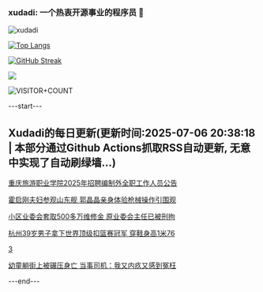 ### xudadi: 一个热衷开源事业的程序员 👋

![xudadi](https://github-readme-stats-git-masterorgs-github-readme-stats-team.vercel.app/api?username=xudadi)

[![Top Langs](https://github-readme-stats.vercel.app/api/top-langs/?username=xudadi)](https://github.com/anuraghazra/github-readme-stats)

[![GitHub Streak](https://streak-stats.demolab.com?user=xudadi&locale=zh_Hans)](https://git.io/streak-stats)

![](https://raw.githubusercontent.com/xudadi/xudadi/main/assets/github-contribution-grid-snake.svg)

![VISITOR+COUNT](https://komarev.com/ghpvc/?username=xudadi&label=VISITOR+COUNT)


---start---

## Xudadi的每日更新(更新时间:2025-07-06 20:38:18 | 本部分通过Github Actions抓取RSS自动更新, 无意中实现了自动刷绿墙...)

[重庆旅游职业学院2025年招聘编制外全职工作人员公告](https://www.gongkaoleida.com/article/2492855)

[霍启刚夫妇参观山东舰 郭晶晶亲身体验枪械操作引围观](https://m.163.com/news/article/K3Q1VHF90550B6IS.html)

[小区业委会套取500多万维修金 原业委会主任已被刑拘](https://m.163.com/news/article/K3Q1JRKI053469LG.html)

[杭州39岁男子拿下世界顶级扣篮赛冠军 穿鞋身高1米76](https://m.163.com/news/article/K3PTIF8A051492LM.html)

[3](https://m.163.com/touch/news/sub/domestic)

[幼童躺街上被碾压身亡 当事司机：我又内疚又感到冤枉](https://m.163.com/news/article/K3PRD6LM053469LG.html)

---end---
